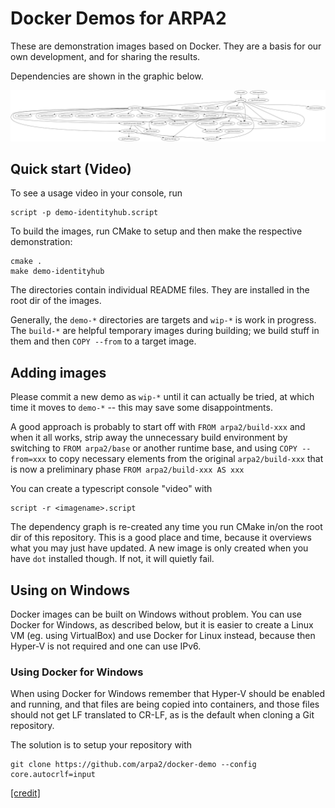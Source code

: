 # Docker Demos for ARPA2

These are demonstration images based on Docker.
They are a basis for our own development, and for
sharing the results.

Dependencies are shown in the graphic below.

![Build dependencies](deps.png)

## Quick start (Video)

To see a usage video in your console, run

```shell
script -p demo-identityhub.script
```

To build the images, run CMake to setup and
then make the respective demonstration:

```shell
cmake .
make demo-identityhub
```

The directories contain individual README files.
They are installed in the root dir of the images.

Generally, the `demo-*` directories are targets
and `wip-*` is work in progress.  The `build-*`
are helpful temporary images during building;
we build stuff in them and then `COPY --from`
to a target image.

## Adding images

Please commit a new demo as `wip-*` until it can
actually be tried, at which time it moves to
`demo-*` -- this may save some disappointments.

A good approach is probably to start off with
`FROM arpa2/build-xxx` and when it all works, strip away
the unnecessary build environment by switching to
`FROM arpa2/base` or another runtime base, and
using `COPY --from=xxx` to copy necessary elements
from the original `arpa2/build-xxx` that is now
a preliminary phase `FROM arpa2/build-xxx AS xxx`

You can create a typescript console "video" with

```shell
script -r <imagename>.script
```

The dependency graph is re-created any time you run
CMake in/on the root dir of this repository.  This
is a good place and time, because it overviews what
you may just have updated.  A new image is only
created when you have `dot` installed though.  If
not, it will quietly fail.

## Using on Windows

Docker images can be built on Windows without
problem. You can use Docker for Windows, as described below, but it is easier to create a Linux VM (eg. using VirtualBox) and use Docker for Linux instead, because then Hyper-V is not required and one can use IPv6.

### Using Docker for Windows
When using Docker for Windows remember that Hyper-V should be enabled and running, and that
files are being copied into containers, and those
files should not get LF translated to CR-LF, as is
the default when cloning a Git repository.

The solution is to setup your repository with

```
git clone https://github.com/arpa2/docker-demo --config core.autocrlf=input
```

[[credit]](https://willi.am/blog/2016/08/11/docker-for-windows-dealing-with-windows-line-endings/)
